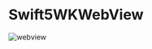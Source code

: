 # Swift5WKWebView

![webview](https://github.com/saosin084/Swift5WKWebView/blob/master/Swift5WKWebView/asstes/webviewgif.gif)

